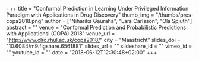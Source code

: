 +++
title = "Conformal Prediction in Learning Under Privileged Information Paradigm with Applications in Drug Discovery"
thumb_img = "/thumbs/pres-copa2018.png"
author = ["Niharika Gauraha", "Lars Carlsson", "Ola Spjuth"]
abstract = ""
venue = "Conformal Prediction and Probabilistic Predictions with Applicationsi (COPA) 2018"
venue_url = "http://www.clrc.rhul.ac.uk/copa2018/"
city = "Maastricht"
slides_doi = "10.6084/m9.figshare.6561881"
slides_url = ""
slideshare_id = ""
vimeo_id = ""
youtube_id = ""
date = "2018-06-12T12:30:48+02:00"
+++
